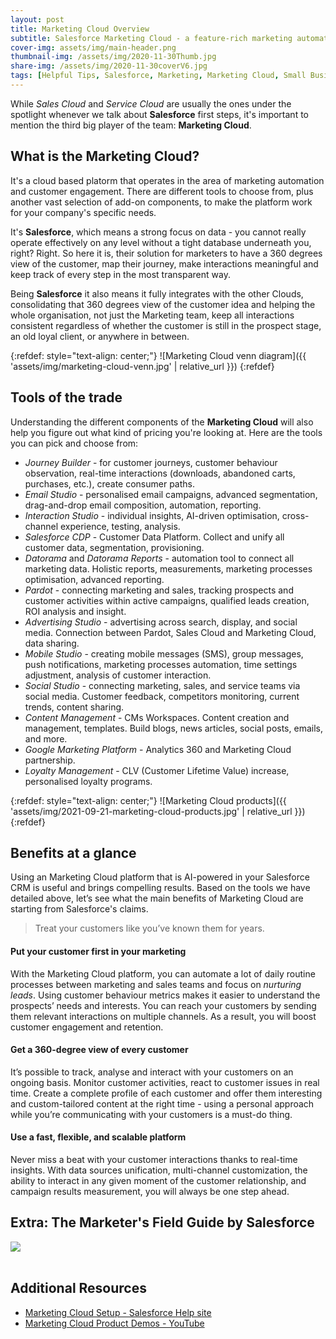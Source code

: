 ```yaml
---
layout: post
title: Marketing Cloud Overview
subtitle: Salesforce Marketing Cloud - a feature-rich marketing automation platform that helps you succeed with customer engagement and personalised experience.
cover-img: assets/img/main-header.png
thumbnail-img: /assets/img/2020-11-30Thumb.jpg
share-img: /assets/img/2020-11-30coverV6.jpg
tags: [Helpful Tips, Salesforce, Marketing, Marketing Cloud, Small Businesses]
---
```


While *Sales Cloud* and *Service Cloud* are usually the ones under the spotlight whenever we talk about **Salesforce** first steps, it's important to mention the third big player of the team: **Marketing Cloud**.

## What is the Marketing Cloud?

It's a cloud based platorm that operates in the area of marketing automation and customer engagement. There are different tools to choose from, plus another vast selection of add-on components, to make the platform work for your company's specific needs.

It's **Salesforce**, which means a strong focus on data - you cannot really operate effectively on any level without a tight database underneath you, right? Right. So here it is, their solution for marketers to have a 360 degrees view of the customer, map their journey, make interactions meaningful and keep track of every step in the most transparent way.

Being **Salesforce** it also means it fully integrates with the other Clouds, consolidating that 360 degrees view of the customer idea and helping the whole organisation, not just the Marketing team, keep all interactions consistent regardless of whether the customer is still in the prospect stage, an old loyal client, or anywhere in between.

{:refdef: style="text-align: center;"}
![Marketing Cloud venn diagram]({{ 'assets/img/marketing-cloud-venn.jpg' | relative_url }})
{:refdef}

## Tools of the trade

Understanding the different components of the **Marketing Cloud** will also help you figure out what kind of pricing you're looking at. Here are the tools you can pick and choose from:

* *Journey Builder* - for customer journeys, customer behaviour observation, real-time interactions (downloads, abandoned carts, purchases, etc.), create consumer paths.
* *Email Studio* - personalised email campaigns, advanced segmentation, drag-and-drop email composition, automation, reporting.
* *Interaction Studio* - individual insights, AI-driven optimisation, cross-channel experience, testing, analysis.
* *Salesforce CDP* - Customer Data Platform. Collect and unify all customer data, segmentation, provisioning.
* *Datorama* and *Datorama Reports* - automation tool to connect all marketing data. Holistic reports, measurements, marketing processes optimisation, advanced reporting.
* *Pardot* - connecting marketing and sales, tracking prospects and customer activities within active campaigns, qualified leads creation, ROI analysis and insight.
* *Advertising Studio* - advertising across search, display, and social media. Connection between Pardot, Sales Cloud and Marketing Cloud, data sharing.
* *Mobile Studio* - creating mobile messages (SMS), group messages, push notifications, marketing processes automation, time settings adjustment, analysis of customer interaction.
* *Social Studio* - connecting marketing, sales, and service teams via social media. Customer feedback, competitors monitoring, current trends, content sharing.
* *Content Management* - CMs Workspaces. Content creation and management, templates. Build blogs, news articles, social posts, emails, and more.
* *Google Marketing Platform* - Analytics 360 and Marketing Cloud partnership.
* *Loyalty Management* - CLV (Customer Lifetime Value) increase, personalised loyalty programs.

{:refdef: style="text-align: center;"}
![Marketing Cloud products]({{ 'assets/img/2021-09-21-marketing-cloud-products.jpg' | relative_url }})
{:refdef}

## Benefits at a glance

Using an Marketing Cloud platform that is AI-powered in your Salesforce CRM is useful and brings compelling results. Based on the tools we have detailed above, let’s see what the main benefits of Marketing Cloud are starting from Salesforce's claims.

> Treat your customers like you’ve known them for years.

#### Put your customer first in your marketing
With the Marketing Cloud platform, you can automate a lot of daily routine processes between marketing and sales teams and focus on *nurturing leads*. Using customer behaviour metrics makes it easier to understand the prospects’ needs and interests. You can reach your customers by sending them relevant interactions on multiple channels. As a result, you will boost customer engagement and retention.

#### Get a 360-degree view of every customer
It’s possible to track, analyse and interact with your customers on an ongoing basis. Monitor customer activities, react to customer issues in real time. Create a complete profile of each customer and offer them interesting and custom-tailored content at the right time - using a personal approach while you’re communicating with your customers is a must-do thing.

#### Use a fast, flexible, and scalable platform
Never miss a beat with your customer interactions thanks to real-time insights. With data sources unification, multi-channel customization, the ability to interact in any given moment of the customer relationship, and campaign results measurement, you will always be one step ahead.

## Extra: The Marketer's Field Guide by Salesforce

<a href="https://www.salesforce.com/ca/form/marketingcloud/conf/customer-trailblazer-field-guide-to-marketing/"><img src="https://aocollab.tech/assets/img/2021-09-21-marketer=guide-salesforce.jpg"></a>
<br/>
<br/>

## Additional Resources
* [Marketing Cloud Setup - Salesforce Help site](https://help.salesforce.com/s/articleView?id=sf.mc_overview_administration.htm&type=5)
* [Marketing Cloud Product Demos - YouTube](https://youtube.com/playlist?list=PLnobS_RgN7JZllqFqitI4LQMGI0oE5AYL)
